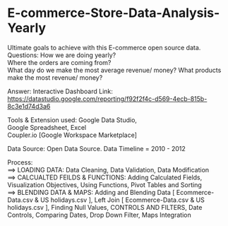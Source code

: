 # E-commerce-Store-Data-Analysis-Yearly

Ultimate goals to achieve with this E-commerce open source data.   
Questions:
How we are doing yearly?  
Where the orders are coming from?  
What day do we make the most average revenue/ money?
What products make the most revenue/ money? 

Answer:
Interactive Dashboard Link: https://datastudio.google.com/reporting/f92f2f4c-d569-4ecb-815b-8c3e1d74d3a6

Tools &amp; Extension used: 
Google Data Studio,  
Google Spreadsheet, Excel  
Coupler.io [Google Workspace Marketplace] 

Data Source: Open Data Source. 
Data Timeline = 2010 - 2012  

Process:   
==> LOADING DATA: Data Cleaning, Data Validation,  Data Modification   
==> CALCUALTED FEILDS &amp; FUNCTIONS: Adding Calculated Fields, Visualization Objectives, Using Functions, Pivot Tables and Sorting  
==> BLENDING DATA &amp; MAPS: Adding and Blending Data [ Ecommerce-Data.csv &amp; US holidays.csv ], Left Join [ Ecommerce-Data.csv &amp; US holidays.csv ], Finding Null Values, CONTROLS AND FILTERS, Date Controls, Comparing Dates, Drop Down Filter, Maps Integration   


 
